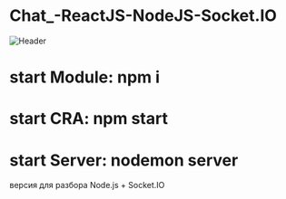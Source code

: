 # Chat_-ReactJS-NodeJS-Socket.IO

![Header](https://webrtc.org.cn/wp-content/uploads/2019/03/socket.io_.jpg)

# start Module: npm i
# start CRA: npm start
# start Server: nodemon server
версия для разбора Node.js + Socket.IO
